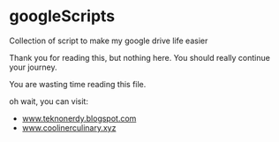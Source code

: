 # googleScripts
Collection of script to make my google drive life easier

Thank you for reading this, but nothing here. You should really continue your journey.

You are wasting time reading this file.

oh wait, you can visit: 
- www.teknonerdy.blogspot.com
- www.coolinerculinary.xyz
